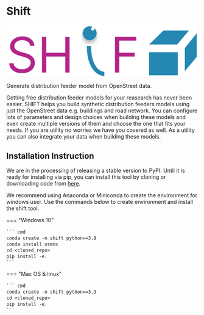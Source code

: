 # Shift

<img src="images/shift.svg" width="500">

Generate distribution feeder model from OpenStreet data.

Getting free distribution feeder models for your reasearch has never been easier.
SHIFT helps you build synthetic distribution feeders models using just the OpenStreet data e.g. buildings and road network. You can configure lots of
parameters and design choices when building these models and even create multiple versions of them and choose the one that fits your needs. If you are utility no worries we 
have you covered as well. As a utility you can also integrate your data when building these models. 


## Installation Instruction

We are in the processing of releasing a stable version to PyPI. Until it is ready for installing via pip,
you can install this tool by cloning or downloading code from [here](https://github.com/nrel/shift).

We recommend using Anaconda or Miniconda to create the environment for windows user. 
Use the commands below to create environment and install the shift tool.

=== "Windows 10"

    ``` cmd
    conda create -n shift python==3.9
    conda install osmnx
    cd <cloned_repo>
    pip install -e.
    ```

=== "Mac OS & linux"

    ``` cmd
    conda create -n shift python==3.9
    cd <cloned_repo>
    pip install -e.
    ```


